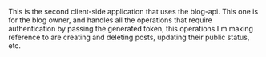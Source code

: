 This is the second client-side application that uses the blog-api. This one is for the blog owner, and handles all the operations that require authentication by passing the generated token, this operations I'm making reference to are creating and deleting posts, updating their public status, etc.